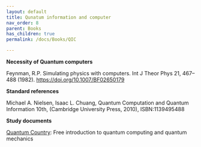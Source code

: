 ```yaml
---
layout: default
title: Qunatum information and computer
nav_order: 8
parent: Books
has_children: true
permalink: /docs/Books/QIC

---
```



**Necessity of Quantum computers**

Feynman, R.P. Simulating physics with computers. Int J Theor Phys 21, 467–488 (1982). https://doi.org/10.1007/BF02650179

**Standard references**

Michael A. Nielsen, Isaac L. Chuang, Quantum Computation and Quantum Information 10th, (Cambridge University Press, 2010), ISBN:1139495488

**Study documents**

[Quantum Country](https://quantum.country/qcvc): Free introduction to quantum computing and quantum mechanics
